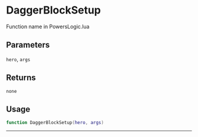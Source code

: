 # DaggerBlockSetup
Function name in PowersLogic.lua
## Parameters
`hero`, `args`
## Returns
`none`
## Usage
```lua
function DaggerBlockSetup(hero, args)
```
---
